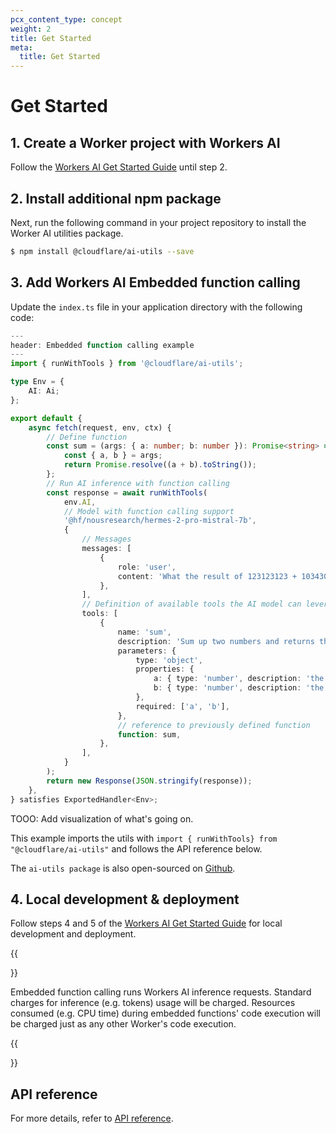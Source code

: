 ```yaml
---
pcx_content_type: concept
weight: 2
title: Get Started
meta:
  title: Get Started
---
```


# Get Started

## 1. Create a Worker project with Workers AI

Follow the [Workers AI Get Started Guide](/workers-ai/get-started/workers-wrangler/) until step 2.

## 2. Install additional npm package

Next, run the following command in your project repository to install the Worker AI utilities package.

```sh
$ npm install @cloudflare/ai-utils --save
```

## 3. Add Workers AI Embedded function calling

Update the `index.ts` file in your application directory with the following code:

```ts
---
header: Embedded function calling example
---
import { runWithTools } from '@cloudflare/ai-utils';

type Env = {
	AI: Ai;
};

export default {
	async fetch(request, env, ctx) {
		// Define function
		const sum = (args: { a: number; b: number }): Promise<string> => {
			const { a, b } = args;
			return Promise.resolve((a + b).toString());
		};
		// Run AI inference with function calling
		const response = await runWithTools(
			env.AI,
			// Model with function calling support
			'@hf/nousresearch/hermes-2-pro-mistral-7b',
			{
				// Messages
				messages: [
					{
						role: 'user',
						content: 'What the result of 123123123 + 10343030?',
					},
				],
				// Definition of available tools the AI model can leverage
				tools: [
					{
						name: 'sum',
						description: 'Sum up two numbers and returns the result',
						parameters: {
							type: 'object',
							properties: {
								a: { type: 'number', description: 'the first number' },
								b: { type: 'number', description: 'the second number' },
							},
							required: ['a', 'b'],
						},
						// reference to previously defined function
						function: sum,
					},
				],
			}
		);
		return new Response(JSON.stringify(response));
	},
} satisfies ExportedHandler<Env>;
```

TOOO: Add visualization of what's going on.

This example imports the utils with `import { runWithTools} from "@cloudflare/ai-utils"` and follows the API reference below.

The `ai-utils package` is also open-sourced on [Github](https://github.com/cloudflare/ai-utils).

## 4. Local development & deployment

Follow steps 4 and 5 of the [Workers AI Get Started Guide](/workers-ai/get-started/workers-wrangler/) for local development and deployment.

{{<Aside type="note" header="Workers AI Embedded Function Calling charges">}}

Embedded function calling runs Workers AI inference requests. Standard charges for inference (e.g. tokens) usage will be charged.
Resources consumed (e.g. CPU time) during embedded functions' code execution will be charged just as any other Worker's code execution.

{{</Aside>}}

## API reference

For more details, refer to [API reference](/workers-ai/function-calling/embedded/api-reference/).
